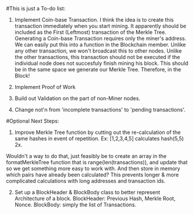 #This is just a To-do list:

1) Implement Coin-base Transaction.
I think the idea is to create this transaction immediately when you start mining. It apparently should be included as the First (Leftmost) transaction of the Merkle Tree.
Generating a Coin-base Transaction requires only the miner's address. We can easily put this into a function in the Blockchain member. Unlike any other transaction, we won't broadcast this to other nodes. Unlike the other transactions, this transaction should not be executed if the individual node does not succesfuly finish mining his block.
This should be in the same space we generate our Merkle Tree. Therefore, in the Block!

2) Implement Proof of Work

3) Build out Validation on the part of non-Miner nodes.

4) Change not'n from 'incomplete transactions' to 'pending transactions'.

#Optional Next Steps:
1) Improve Merkle Tree function by cutting out the re-calculation of the same hashes in event of repetition. Ex: [1,2,3,4,5] calculates hash(5,5) 2x.

Wouldn't a way to do that, just feasibly be to create an array in the formatMerkleTree function that is range(len(transactions)), and update that so we get something more easy to work with.
And then store in memory which pairs have already been calculated?
This prevents longer & more complicated calculations with long addresses and transaction ids.

2) Set up a BlockHeader & BlockBody class to better represent Architecture of a block.
BlockHeader: Previous Hash, Merkle Root, Nonce. 
BlockBody: simply the list of Transactions.
